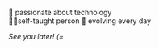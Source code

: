 :robot: passionate about technology       
🧑🏻‍ self-taught person
:mechanical_arm: evolving every day

_See you later! (=_
